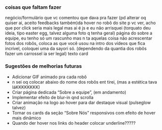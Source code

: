 ### coisas que faltam fazer
negócio/formulário que vc comentou que dava pra fazer
(pd alterar oq quiser ai, aceito feedbacks também)da hover no robô do site p vc ver, acho que por click seria mais legal mas ai é js e eu não arrisquei (torquato deu ideia, tipo easter egg, talvez alguma foto q tenha geral)
página do sobre a equipe, eu tenho só um rascunho mas n ta aquelas coisa não
acrescentar fotos dos robôs, coloca as que você usou na intro dos vídeos que fica incrível, coloquei uma da sayori só. (dependendo da quantia dos robôs fazer um carrossel ia ser legal)
texto card
### Sugestões de melhorias futuras
- Adicionar GIF animado pra cada robô
- n sei oq colocar abaixo do nome dos robôs ent tirei, (mas a estética tava láKKKKKKKK)
- Criar página dedicada “Sobre a equipe”, (em andamento)
- Implementar efeito de blur-in qnd scrolla
- Criar animação na logo ao hover para dar destaque visual (pulseglow talvez)
- Tornar os cards da seção “Sobre Nós” responsivos com efeito de hover mais dinâmico
-  Quando der hover nos links do header colocar underline?????

